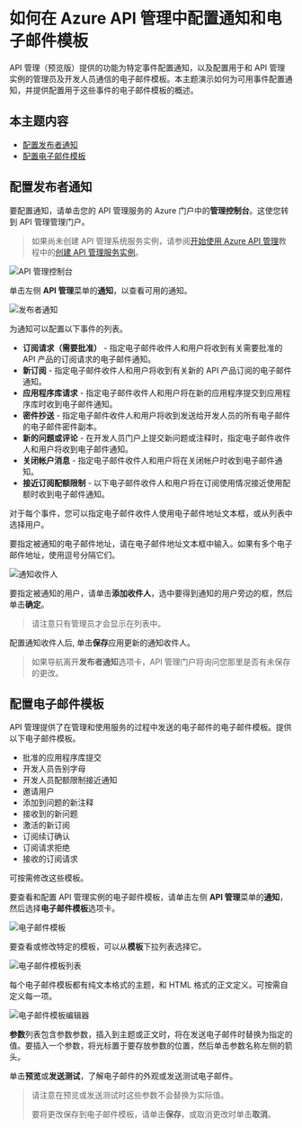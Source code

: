 <properties pageTitle="如何在 Azure API 管理中配置通知和电子邮件模板" metaKeywords="" description="了解如何在 Azure API 管理中配置通知和电子邮件模板。" metaCanonical="" services="" documentationCenter="API Management" title="如何在 Azure API 管理中配置通知和电子邮件模板" authors="sdanie" solutions="" manager="" editor="" />
<tags ms.service=""
    ms.date="03/10/2015"
    wacn.date="04/11/2015"
    />

# 如何在 Azure API 管理中配置通知和电子邮件模板

API 管理（预览版）提供的功能为特定事件配置通知，以及配置用于和 API 管理实例的管理员及开发人员通信的电子邮件模板。本主题演示如何为可用事件配置通知，并提供配置用于这些事件的电子邮件模板的概述。

## 本主题内容

-   [配置发布者通知][配置发布者通知]
-   [配置电子邮件模板][配置电子邮件模板]

## <a name="publisher-notifications"> </a>配置发布者通知

要配置通知，请单击您的 API 管理服务的 Azure 门户中的**管理控制台**。这使您转到 API 管理管理门户。

> 如果尚未创建 API 管理系统服务实例，请参阅[开始使用 Azure API 管理][开始使用 Azure API 管理]教程中的[创建 API 管理服务实例][创建 API 管理服务实例]。

![API 管理控制台][API 管理控制台]

单击左侧 **API 管理**菜单的**通知**，以查看可用的通知。

![发布者通知][发布者通知]

为通知可以配置以下事件的列表。

-   **订阅请求（需要批准）** - 指定电子邮件收件人和用户将收到有关需要批准的 API 产品的订阅请求的电子邮件通知。
-   **新订阅** - 指定电子邮件收件人和用户将收到有关新的 API 产品订阅的电子邮件通知。
-   **应用程序库请求** - 指定电子邮件收件人和用户将在新的应用程序提交到应用程序库时收到电子邮件通知。
-   **密件抄送** - 指定电子邮件收件人和用户将收到发送给开发人员的所有电子邮件的电子邮件密件副本。
-   **新的问题或评论** - 在开发人员门户上提交新问题或注释时，指定电子邮件收件人和用户将收到电子邮件通知。
-   **关闭帐户消息** - 指定电子邮件收件人和用户将在关闭帐户时收到电子邮件通知。
-   **接近订阅配额限制** - 以下电子邮件收件人和用户将在订阅使用情况接近使用配额时收到电子邮件通知。

对于每个事件，您可以指定电子邮件收件人使用电子邮件地址文本框，或从列表中选择用户。

要指定被通知的电子邮件地址，请在电子邮件地址文本框中输入。如果有多个电子邮件地址，使用逗号分隔它们。

![通知收件人][通知收件人]

要指定被通知的用户，请单击**添加收件人**，选中要得到通知的用户旁边的框，然后单击**确定**。

> 请注意只有管理员才会显示在列表中。

配置通知收件人后, 单击**保存**应用更新的通知收件人。

> 如果导航离开**发布者通知**选项卡，API 管理门户将询问您那里是否有未保存的更改。

## <a name="email-templates"> </a>配置电子邮件模板

API 管理提供了在管理和使用服务的过程中发送的电子邮件的电子邮件模板。提供以下电子邮件模板。

-   批准的应用程序库提交
-   开发人员告别字母
-   开发人员配额限制接近通知
-   邀请用户
-   添加到问题的新注释
-   接收到的新问题
-   激活的新订阅
-   订阅续订确认
-   订阅请求拒绝
-   接收的订阅请求

可按需修改这些模板。

要查看和配置 API 管理实例的电子邮件模板，请单击左侧 **API 管理**菜单的**通知**，然后选择**电子邮件模板**选项卡。

![电子邮件模板][电子邮件模板]

要查看或修改特定的模板，可以从**模板**下拉列表选择它。

![电子邮件模板列表][电子邮件模板列表]

每个电子邮件模板都有纯文本格式的主题，和 HTML 格式的正文定义。可按需自定义每一项。

![电子邮件模板编辑器][电子邮件模板编辑器]

**参数**列表包含参数参数，插入到主题或正文时，将在发送电子邮件时替换为指定的值。要插入一个参数，将光标置于要存放参数的位置，然后单击参数名称左侧的箭头。

单击**预览**或**发送测试**，了解电子邮件的外观或发送测试电子邮件。

> 请注意在预览或发送测试时这些参数不会替换为实际值。
>
> 要将更改保存到电子邮件模板，请单击**保存**，或取消更改时单击**取消**。

  [配置发布者通知]: #publisher-notifications
  [配置电子邮件模板]: #email-templates
  [开始使用 Azure API 管理]: ../api-management-get-started
  [创建 API 管理服务实例]: ../api-management-get-started/#create-service-instance
  [API 管理控制台]: ./media/api-management-howto-configure-notifications/api-management-management-console.png
  [发布者通知]: ./media/api-management-howto-configure-notifications/api-management-publisher-notifications.png
  [通知收件人]: ./media/api-management-howto-configure-notifications/api-management-email-addresses.png
  [电子邮件模板]: ./media/api-management-howto-configure-notifications/api-management-email-templates.png
  [电子邮件模板列表]: ./media/api-management-howto-configure-notifications/api-management-email-templates-list.png
  [电子邮件模板编辑器]: ./media/api-management-howto-configure-notifications/api-management-email-template.png
